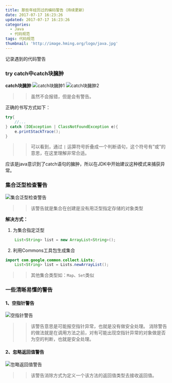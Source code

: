 ```yaml
---
title: 那些年经历过的编码警告（持续更新）
date: 2017-07-17 16:23:26
updated: 2017-07-17 16:23:26
categories: 
  - Java
  - 代码规范
tags: 代码规范
thumbnail: 'http://image.hming.org/logo/java.jpg'
---
```

记录遇到的代码警告
<!-- more -->
### try catch中catch块臃肿
**catch块臃肿**
![catch块臃肿1](http://image.hming.org/代码警告/catch块臃肿1.jpg)
![catch块臃肿2](http://image.hming.org/代码警告/catch块臃肿2.jpg)
>>虽然不会报错，但是会有警告。

正确的书写方式如下：

```java
try{
	//...
} catch (IOException | ClassNotFoundException e){
	e.printStackTrace();
}
```

>>可以看到，通过 `|` 运算符号折叠成一个判断语句，这个符号有”或”的意思，在这里理解非常合适。

应该是java意识到了catch语句的臃肿，所以在JDK中开始建议这种模式来捕获异常。

### 集合泛型检查警告
![集合泛型检查警告](http://image.hming.org/代码警告/集合泛型检查警告.png)
>>该警告就是集合在创建是没有用泛型指定存储的对象类型

**解决方式：**
1. 为集合指定泛型
```java
	List<String> list = new ArrayList<String>();
```
2. 利用Commons工具包生成集合
```java
import com.google.common.collect.Lists;
	List<String> list = Lists.newArrayList();
```

>>其他集合类型如：`Map`、`Set`类似

### 一些清晰易懂的警告
#### 1、空指针警告
![空指针警告](http://image.hming.org/代码警告/空指针警告.png)
>>该警告意思是可能报空指针异常，也就是没有做安全处理。
消除警告的做法就是在调用方法之前，对有可能出现空指针异常的对象做是否为空的判断，也就是安全处理。

#### 2、忽略返回值警告
![忽略返回值警告](http://image.hming.org/代码警告/忽略返回值警告.png)
>>该警告消除方式为定义一个该方法的返回值类型去接收返回值。

